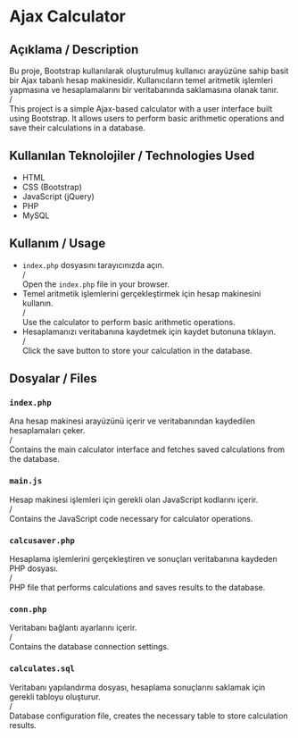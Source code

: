 # Ajax Calculator

## Açıklama / Description

Bu proje, Bootstrap kullanılarak oluşturulmuş kullanıcı arayüzüne sahip basit bir Ajax tabanlı hesap makinesidir. Kullanıcıların temel aritmetik işlemleri yapmasına ve hesaplamalarını bir veritabanında saklamasına olanak tanır.  
/  
This project is a simple Ajax-based calculator with a user interface built using Bootstrap. It allows users to perform basic arithmetic operations and save their calculations in a database.

## Kullanılan Teknolojiler / Technologies Used

- HTML
- CSS (Bootstrap)
- JavaScript (jQuery)
- PHP
- MySQL

## Kullanım / Usage

- `index.php` dosyasını tarayıcınızda açın.  
/  
  Open the `index.php` file in your browser.
- Temel aritmetik işlemlerini gerçekleştirmek için hesap makinesini kullanın.  
/  
  Use the calculator to perform basic arithmetic operations.
- Hesaplamanızı veritabanına kaydetmek için kaydet butonuna tıklayın.  
/  
  Click the save button to store your calculation in the database.

## Dosyalar / Files

### `index.php`

Ana hesap makinesi arayüzünü içerir ve veritabanından kaydedilen hesaplamaları çeker.  
/  
Contains the main calculator interface and fetches saved calculations from the database.

### `main.js`

Hesap makinesi işlemleri için gerekli olan JavaScript kodlarını içerir.  
/  
Contains the JavaScript code necessary for calculator operations.

### `calcusaver.php`

Hesaplama işlemlerini gerçekleştiren ve sonuçları veritabanına kaydeden PHP dosyası.  
/  
PHP file that performs calculations and saves results to the database.

### `conn.php`

Veritabanı bağlantı ayarlarını içerir.  
/  
Contains the database connection settings.

### `calculates.sql`

Veritabanı yapılandırma dosyası, hesaplama sonuçlarını saklamak için gerekli tabloyu oluşturur.  
/  
Database configuration file, creates the necessary table to store calculation results.
